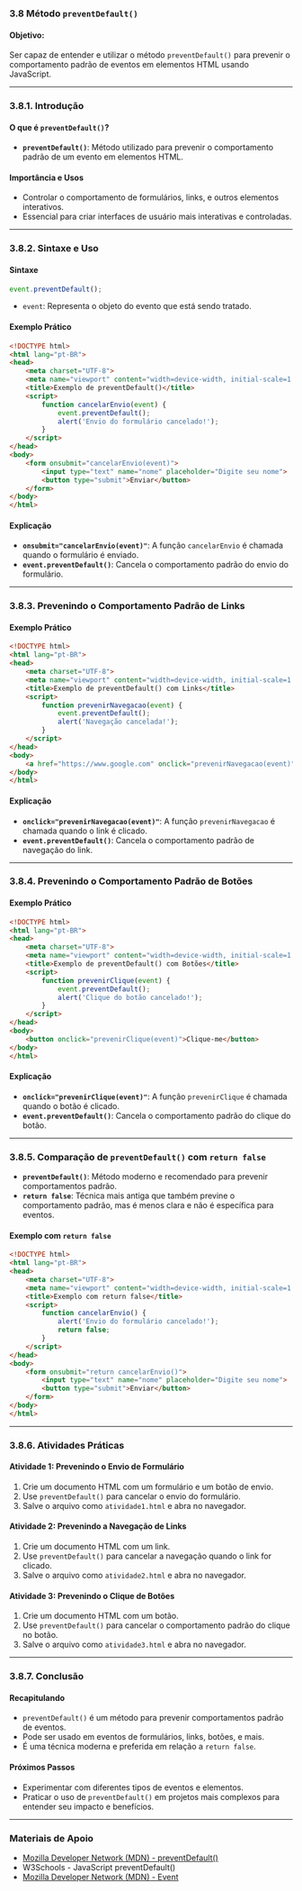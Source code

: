 ### 3.8 Método `preventDefault()`

#### Objetivo:

Ser capaz de entender e utilizar o método `preventDefault()` para prevenir o comportamento padrão de eventos em elementos HTML usando JavaScript.

------

### 3.8.1. Introdução

#### O que é `preventDefault()`?

- **`preventDefault()`**: Método utilizado para prevenir o comportamento padrão de um evento em elementos HTML.

#### Importância e Usos

- Controlar o comportamento de formulários, links, e outros elementos interativos.
- Essencial para criar interfaces de usuário mais interativas e controladas.

------

### 3.8.2. Sintaxe e Uso

#### Sintaxe

```javascript
event.preventDefault();
```

- `event`: Representa o objeto do evento que está sendo tratado.

#### Exemplo Prático

```html
<!DOCTYPE html>
<html lang="pt-BR">
<head>
    <meta charset="UTF-8">
    <meta name="viewport" content="width=device-width, initial-scale=1.0">
    <title>Exemplo de preventDefault()</title>
    <script>
        function cancelarEnvio(event) {
            event.preventDefault();
            alert('Envio do formulário cancelado!');
        }
    </script>
</head>
<body>
    <form onsubmit="cancelarEnvio(event)">
        <input type="text" name="nome" placeholder="Digite seu nome">
        <button type="submit">Enviar</button>
    </form>
</body>
</html>
```

#### Explicação

- **`onsubmit="cancelarEnvio(event)"`**: A função `cancelarEnvio` é chamada quando o formulário é enviado.
- **`event.preventDefault()`**: Cancela o comportamento padrão do envio do formulário.

------

### 3.8.3. Prevenindo o Comportamento Padrão de Links

#### Exemplo Prático

```html
<!DOCTYPE html>
<html lang="pt-BR">
<head>
    <meta charset="UTF-8">
    <meta name="viewport" content="width=device-width, initial-scale=1.0">
    <title>Exemplo de preventDefault() com Links</title>
    <script>
        function prevenirNavegacao(event) {
            event.preventDefault();
            alert('Navegação cancelada!');
        }
    </script>
</head>
<body>
    <a href="https://www.google.com" onclick="prevenirNavegacao(event)">Clique para ir ao Google</a>
</body>
</html>
```

#### Explicação

- **`onclick="prevenirNavegacao(event)"`**: A função `prevenirNavegacao` é chamada quando o link é clicado.
- **`event.preventDefault()`**: Cancela o comportamento padrão de navegação do link.

------

### 3.8.4. Prevenindo o Comportamento Padrão de Botões

#### Exemplo Prático

```html
<!DOCTYPE html>
<html lang="pt-BR">
<head>
    <meta charset="UTF-8">
    <meta name="viewport" content="width=device-width, initial-scale=1.0">
    <title>Exemplo de preventDefault() com Botões</title>
    <script>
        function prevenirClique(event) {
            event.preventDefault();
            alert('Clique do botão cancelado!');
        }
    </script>
</head>
<body>
    <button onclick="prevenirClique(event)">Clique-me</button>
</body>
</html>
```

#### Explicação

- **`onclick="prevenirClique(event)"`**: A função `prevenirClique` é chamada quando o botão é clicado.
- **`event.preventDefault()`**: Cancela o comportamento padrão do clique do botão.

------

### 3.8.5. Comparação de `preventDefault()` com `return false`

- **`preventDefault()`**: Método moderno e recomendado para prevenir comportamentos padrão.
- **`return false`**: Técnica mais antiga que também previne o comportamento padrão, mas é menos clara e não é específica para eventos.

#### Exemplo com `return false`

```html
<!DOCTYPE html>
<html lang="pt-BR">
<head>
    <meta charset="UTF-8">
    <meta name="viewport" content="width=device-width, initial-scale=1.0">
    <title>Exemplo com return false</title>
    <script>
        function cancelarEnvio() {
            alert('Envio do formulário cancelado!');
            return false;
        }
    </script>
</head>
<body>
    <form onsubmit="return cancelarEnvio()">
        <input type="text" name="nome" placeholder="Digite seu nome">
        <button type="submit">Enviar</button>
    </form>
</body>
</html>
```

------

### 3.8.6. Atividades Práticas

#### Atividade 1: Prevenindo o Envio de Formulário

1. Crie um documento HTML com um formulário e um botão de envio.
2. Use `preventDefault()` para cancelar o envio do formulário.
3. Salve o arquivo como `atividade1.html` e abra no navegador.

#### Atividade 2: Prevenindo a Navegação de Links

1. Crie um documento HTML com um link.
2. Use `preventDefault()` para cancelar a navegação quando o link for clicado.
3. Salve o arquivo como `atividade2.html` e abra no navegador.

#### Atividade 3: Prevenindo o Clique de Botões

1. Crie um documento HTML com um botão.
2. Use `preventDefault()` para cancelar o comportamento padrão do clique no botão.
3. Salve o arquivo como `atividade3.html` e abra no navegador.

------

### 3.8.7. Conclusão

#### Recapitulando

- `preventDefault()` é um método para prevenir comportamentos padrão de eventos.
- Pode ser usado em eventos de formulários, links, botões, e mais.
- É uma técnica moderna e preferida em relação a `return false`.

#### Próximos Passos

- Experimentar com diferentes tipos de eventos e elementos.
- Praticar o uso de `preventDefault()` em projetos mais complexos para entender seu impacto e benefícios.

------

### Materiais de Apoio

- [Mozilla Developer Network (MDN) - preventDefault()](https://developer.mozilla.org/pt-BR/docs/Web/API/Event/preventDefault)
- W3Schools - JavaScript preventDefault()
- [Mozilla Developer Network (MDN) - Event](https://developer.mozilla.org/pt-BR/docs/Web/API/Event)

